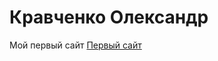 # Кравченко Олександр
Мой первый сайт
[Первый сайт](http://baskino.me/films/detektivy/557-otstupniki.html)
